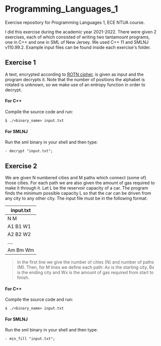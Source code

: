 # Programming_Languages_1
Exercise repository for Programming Languages 1, ECE NTUA course.

I did this exercise during the academic year 2021-2022. There were given 2 exercises, each of which consisted of writing two tantamount programs, one in C++ and one in SML of New Jersey. We used C++ 11 and SMLNJ v110.99.2. Example input files can be found inside each exercise's folder.

## Exercise 1
A text, encrypted according to [ROTN cipher](https://en.wikipedia.org/wiki/Caesar_cipher), is given as input and the program decrypts it. Note that the number of positions the alphabet is rotated is unknown, so we make use of an entropy function in order to decrypt.
#### 	For C++
Compile the source code and run:
```shell
$ ./<binary_name> input.txt
```
#### For SMLNJ
Run the sml binary in your shell and then type:
```shell
- decrypt "input.txt";
```

## Exercise 2
We are given N numbered cities and M paths which connect (some of) those cities. For each path we are also given the amount of gas required to make it through it. Let L be the reservoir capacity of a car. The program finds the minimum possible capacity L so that the car can be driven from any city to any other city. The input file must be in the following format:

|input.txt|
|---------|
|N M      |
|A1 B1 W1 |
|A2 B2 W2 |
| ....    |
|Am Bm Wm |

> In the first line we give the number of cities (N) and number of paths (M). Then, for M lines we define each path: Ax is the starting city, Bx is the ending city and Wx is the amount of gas required from start to finish.

#### 	For C++
Compile the source code and run:
```shell
$ ./<binary_name> input.txt
```
#### For SMLNJ
Run the sml binary in your shell and then type:
```shell
- min_fill "input.txt";
```
